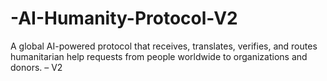 # -AI-Humanity-Protocol-V2
 A global AI-powered protocol that receives, translates, verifies, and routes humanitarian help requests from people worldwide to organizations and donors. – V2
